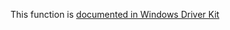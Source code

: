 This function is [documented in Windows Driver Kit](https://learn.microsoft.com/en-us/windows-hardware/drivers/ddi/wdm/nf-wdm-zwopenevent)
